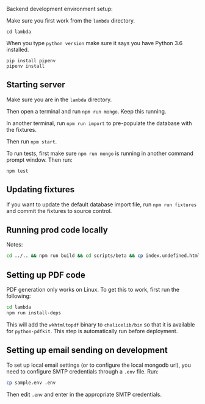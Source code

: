 Backend development environment setup:

Make sure you first work from the `lambda` directory.

```
cd lambda
```

When you type `python version` make sure it says you have Python 3.6 installed.

```
pip install pipenv
pipenv install
```

## Starting server
Make sure you are in the `lambda` directory.

Then open a terminal and run `npm run mongo`. Keep this running.

In another terminal, run `npm run import` to pre-populate the database with the fixtures.

Then run `npm start`.

To run tests, first make sure `npm run mongo` is running in another command prompt window. Then run:

```
npm test
```

## Updating fixtures

If you want to update the default database import file, run `npm run fixtures` and commit the fixtures to source control.

## Running prod code locally

Notes:

```bash
cd ../.. && npm run build && cd scripts/beta && cp index.undefined.html index.html && serve -s
```

## Setting up PDF code

PDF generation only works on Linux. To get this to work, first run the following:

```bash
cd lambda
npm run install-deps
```

This will add the `wkhtmltopdf` binary to `chalicelib/bin` so that it is available for `python-pdfkit`.
This step is automatically run before deployment.

## Setting up email sending on development

To set up local email settings (or to configure the local mongodb url), you need to configure SMTP credentials through a `.env` file. Run:

```bash
cp sample.env .env
```

Then edit `.env` and enter in the appropriate SMTP credentials.